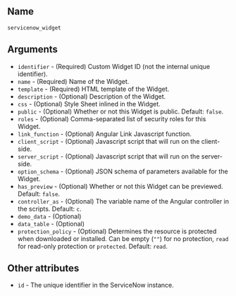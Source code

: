 ## Name

`servicenow_widget`

## Arguments

* `identifier` - (Required) Custom Widget ID (not the internal unique identifier).
* `name` - (Required) Name of the Widget.
* `template` - (Required) HTML template of the Widget.
* `description` - (Optional) Description of the Widget.
* `css` - (Optional) Style Sheet inlined  in the Widget.
* `public` - (Optional) Whether or not this Widget is public. Default: `false`.
* `roles` - (Optional) Comma-separated list of security roles for this Widget.
* `link_function` - (Optional) Angular Link Javascript function.
* `client_script` - (Optional) Javascript script that will run on the client-side.
* `server_script` - (Optional) Javascript script that will run on the server-side.
* `option_schema` - (Optional) JSON schema of parameters available for the Widget.
* `has_preview` - (Optional) Whether or not this Widget can be previewed. Default: `false`.
* `controller_as` - (Optional) The variable name of the Angular controller in the scripts. Default: `c`.
* `demo_data` - (Optional) 
* `data_table` - (Optional)
* `protection_policy` - (Optional) Determines the resource is protected when downloaded or installed. Can be empty (`""`) for no protection, `read` for read-only protection or `protected`. Default: `read`.

## Other attributes
* `id` - The unique identifier in the ServiceNow instance.